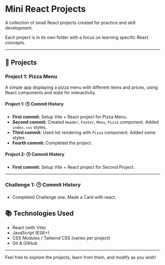 # Mini React Projects

A collection of small React projects created for practice and skill development.

Each project is in its own folder with a focus on learning specific React concepts.

---

## 📁 Projects

### Project 1: Pizza Menu

A simple app displaying a pizza menu with different items and prices, using React components and state for interactivity.

#### Project 1: 🕒 Commit History

- **First commit:** Setup Vite + React project for Pizza Menu.
- **Second commit:** Created `Header`, `Footer`, `Menu`, `Pizza` component. Added `index.css` styles.
- **Third commit:** Used list rendering with `Pizza` component. Added some styles.
- **Fourth commit:** Completed the project.

#### Project 2: 🕒 Commit History

- **First commit:** Setup Vite + React project for Second Project.

---

### Challenge 1: 🕒 Commit History

- Completed Challenge one. Made a Card with react.

## 📚 Technologies Used

- React (with Vite)
- JavaScript (ES6+)
- CSS Modules / Tailwind CSS (varies per project)
- Git & GitHub

---

Feel free to explore the projects, learn from them, and modify as you wish!
